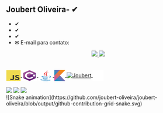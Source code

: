 ## Joubert Oliveira- ✔
- ✔
- ✔
- ✔
- ✉ E-mail para contato:
<div align="center">
<a href="https://github.com/joubert-oliveira">
<img height="180em" src="https://github-readme-stats.vercel.app/api?username=joubert-oliveira&show_icons=true&theme=dark&include_all_commits=true&count_private=true"/>
<img height="180em" src="https://github-readme-stats.vercel.app/api/top-langs/?username=joubert-oliveira&layout=compact&langs_count=7&theme=dark"/>
</div>
<br>
<div style="display: inline_block"><br>
<img align="center" alt="Joubert" height="30" width="40" src="https://raw.githubusercontent.com/devicons/devicon/master/icons/javascript/javascript-original.svg"/>
<img align="center" alt="Joubert" height="30" width="40" src="https://raw.githubusercontent.com/devicons/devicon/master/icons/csharp/csharp-original.svg"/>
<img align="center" alt="Joubert" height="30" width="40" src="https://raw.githubusercontent.com/devicons/devicon/master/icons/java/java-original.svg"/>
<img align="center" alt="Joubert" height="30" widht="40" src="https://raw.githubusercontent.com/devicons/devicon/master/icons/kotlin/kotlin-original.svg">
<img align="center" alt="Joubert" height="30" widht="40" src="https://cdn.jsdelivr.net/gh/devicons/devicon/icons/git/git-original.svg"/>
<img align="center" alt="Joubert" height="30" widht="40" src="https://github.com/Aakarsh-B/trying-repos/raw/master/dev-badge.svg"/>
</div>
<br>
<div>
<a href="https://www.linkedin.com/in/https://www.linkedin.com/in/joubert-de-oliveira-neto-6618091a2/" target="_blank"><img src="https://img.shields.io/badge/-LinkedIn-%230077B5?style=for-the-badge&logo=linkedin&logoColor=white" target="_blank"></a>
<a href = "mailto:INSERE O EMAIL AQUI "><img src="https://img.shields.io/badge/Gmail-D14836?style=for-the-badge&logo=gmail&logoColor=white" target="_blank"></a>
<a href="https://instagram.com/j0ubert" target="_blank"><img src="https://img.shields.io/badge/-Instagram-%23E4405F?style=for-the-badge&logo=instagram&logoColor=white" target="_blank"></a>
<br>
![Snake animation](https://github.com/joubert-oliveira/joubert-oliveira/blob/output/github-contribution-grid-snake.svg)
</div>
